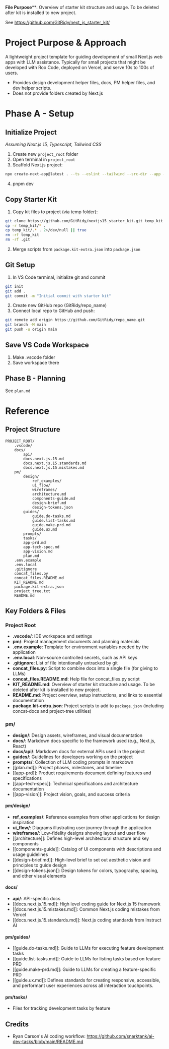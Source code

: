**File Purpose****: Overview of starter kit structure and usage. To be deleted after kit is installed to new project.

See https://github.com/GitRidy/next_js_starter_kit/


# Project Purpose & Approach

A lightweight project template for guiding development of small Next.js web apps with LLM assistance. Typically for small projects that might be developed with Roo Code, deployed on Vercel, and serve 10s to 100s of users.

- Provides design development helper files, docs, PM helper files, and dev helper scripts.
- Does not provide folders created by Next.js


# Phase A - Setup

## Initialize Project
_Assuming Next.js 15, Typescript, Tailwind CSS_

1. Create new `project_root` folder
2. Open terminal in `project_root`
3. Scaffold Next.js project:

```bash
npx create-next-app@latest . --ts --eslint --tailwind --src-dir --app --use-pnpm --import-alias "@/*"
```

4. pnpm dev


## Copy Starter Kit

1. Copy kit files to project (via temp folder):

```bash
git clone https://github.com/GitRidy/nextjs15_starter_kit.git temp_kit
cp -r temp_kit/* .
cp temp_kit/.* . 2>/dev/null || true
rm -rf temp_kit
rm -rf .git
```

2. Merge scripts from `package.kit-extra.json` into `package.json`

## Git Setup

1. In VS Code terminal, initialize git and commit

```bash
git init
git add .
git commit -m "Initial commit with starter kit"
```

2. Create new GitHub repo (GitRidy/repo_name)
3. Connect local repo to GitHub and push:

```bash
git remote add origin https://github.com/GitRidy/repo_name.git
git branch -M main
git push -u origin main
```

## Save VS Code Workspace

1. Make .vscode folder
2. Save workspace there

## Phase B - Planning

See `plan.md`


# Reference

## Project Structure

```structure
PROJECT_ROOT/
	.vscode/
	docs/
		api/
		docs.next.js.15.md
		docs.next.js.15.standards.md
		docs.next.js.15.mistakes.md
	pm/
		design/
			ref_examples/
			ui_flow/		
			wireframes/
			architecture.md
			components-guide.md
			design-brief.md
			design-tokens.json
		guides/
			guide.do-tasks.md
			guide.list-tasks.md
			guide.make-prd.md
			guide.ux.md
		prompts/
		tasks/
		app-prd.md
		app-tech-spec.md
		app-vision.md
		plan.md
	.env.example
	.env.local
	.gitignore
	concat_files.py
	concat_files.README.md
	KIT_README.md
	package.kit-extra.json
	project_tree.txt
	README.md
```


## Key Folders & Files

### Project Root

- **.vscode/**: IDE workspace and settings
- **pm/**: Project management documents and planning materials
- **.env.example**: Template for environment variables needed by the application
- **.env.local**: Non-source controlled secrets, such as API keys
- **.gitignore**: List of file intentionally untracked by git
- **concat_files.py**: Script to combine docs into a single file (for giving to LLMs)
- **concat_files.README.md**: Help file for concat_files.py script
- **KIT_README.md**: Overview of starter kit structure and usage. To be deleted after kit is installed to new project.
- **README.md**: Project overview, setup instructions, and links to essential documentation
- **package.kit-extra.json**: Project scripts to add to `package.json` (including concat-docs and project-tree utilities)

### pm/

- **design/**: Design assets, wireframes, and visual documentation
- **docs/**: Markdown docs specific to the framework used (e.g., Next.js, React)
- **docs/api/**: Markdown docs for external APIs used in the project
- **guides/**: Guidelines for developers working on the project
- **prompts/**: Collection of LLM coding prompts in markdown
- [[plan.md]]: Project phases, milestones, and timeline
- [[app-prd]]: Product requirements document defining features and specifications
- [[app-tech-spec]]: Technical specifications and architecture documentation
- [[app-vision]]: Project vision, goals, and success criteria

#### pm/design/

- **ref_examples/**: Reference examples from other applications for design inspiration
- **ui_flow/**: Diagrams illustrating user journey through the application
- **wireframes/**: Low-fidelity designs showing layout and user flow
- [[architecture]]: Defines high-level architectural structure and key components
- [[components-guide]]: Catalog of UI components with descriptions and usage guidelines
- [[design-brief.md]]: High-level brief to set out aesthetic vision and principles to guide design
- [[design-tokens.json]]: Design tokens for colors, typography, spacing, and other visual elements

#### docs/
- **api/**: API-specific docs
- [[docs.next.js.15.md]]: High level coding guide for Next.js 15 framework
- [[docs.next.js.15.mistakes.md]]: Common Next.js coding mistakes from Vercel
- [[docs.next.js.15.standards.md]]: Next.js coding standards from Instruct AI

#### pm/guides/

- [[guide.do-tasks.md]]: Guide to LLMs for executing feature development tasks
- [[guide.list-tasks.md]]: Guide to LLMs for listing tasks based on feature PRD
- [[guide.make-prd.md]]: Guide to LLMs for creating a feature-specific PRD
- [[guide.ux.md]]: Defines standards for creating responsive, accessible, and performant user experiences across all interaction touchpoints.

#### pm/tasks/

- Files for tracking development tasks by feature


## Credits

- Ryan Carson's AI coding workflow: https://github.com/snarktank/ai-dev-tasks/blob/main/README.md
